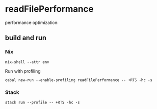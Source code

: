 # readFilePerformance

performance optimization

## build and run

### Nix

    nix-shell --attr env

Run with profiling

    cabal new-run --enable-profiling readFilePerformance -- +RTS -hc -s

### Stack

    stack run --profile -- +RTS -hc -s
